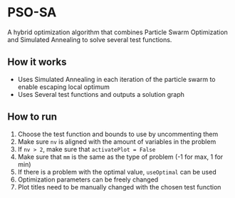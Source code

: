 # PSO-SA
 
A hybrid optimization algorithm that combines Particle Swarm Optimization and Simulated Annealing to  solve several test functions.

## How it works

- Uses Simulated Annealing in each iteration of the particle swarm to enable escaping local optimum
- Uses Several test functions and outputs a solution graph

## How to run

1. Choose the test function and bounds to use by uncommenting them
2. Make sure `nv` is aligned with the amount of variables in the problem
3. If `nv > 2`, make sure that `activatePlot = False`
4. Make sure that `mm` is the same as the type of problem (-1 for max, 1 for min)
5. If there is a problem with the optimal value, `useOptimal` can be used
6. Optimization parameters can be freely changed
7. Plot titles need to be manually changed with the chosen test function